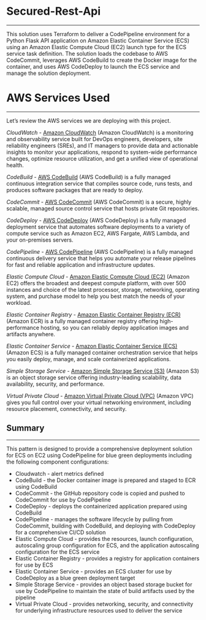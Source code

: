 # Secured-Rest-Api
---

This solution uses Terraform to deliver a CodePipeline environment for a Python Flask API application on Amazon Elastic Container Service (ECS) using an Amazon Elastic Compute Cloud (EC2) launch type for the ECS service task definition.  The solution loads the codebase to AWS CodeCommit, leverages AWS CodeBuild to create the Docker image for the container, and uses AWS CodeDeploy to launch the ECS service and manage the solution deployment.    

# AWS Services Used
---

Let’s review the AWS services we are deploying with this project.

*CloudWatch* - [Amazon CloudWatch](https://aws.amazon.com/cloudwatch/) (Amazon CloudWatch) is a monitoring and observability service built for DevOps engineers, developers, site reliability engineers (SREs), and IT managers to provide data and actionable insights to monitor your applications, respond to system-wide performance changes, optimize resource utilization, and get a unified view of operational health.

*CodeBuild* - [AWS CodeBuild](https://aws.amazon.com/codebuild/) (AWS CodeBuild) is a fully managed continuous integration service that compiles source code, runs tests, and produces software packages that are ready to deploy.

*CodeCommit* - [AWS CodeCommit](https://aws.amazon.com/codecommit/) (AWS CodeCommit) is a secure, highly scalable, managed source control service that hosts private Git repositories.

*CodeDeploy* - [AWS CodeDeploy](https://aws.amazon.com/codedeploy/) (AWS CodeDeploy) is a fully managed deployment service that automates software deployments to a variety of compute service such as Amazon EC2, AWS Fargate, AWS Lambda, and your on-premises servers.

*CodePipeline* - [AWS CodePipeline](https://aws.amazon.com/codepipeline/) (AWS CodePipeline) is a fully managed continuous delivery service that helps you automate your release pipelines for fast and reliable application and infrastructure updates.

*Elastic Compute Cloud* - [Amazon Elastic Compute Cloud (EC2)](https://aws.amazon.com/ec2/) (Amazon EC2) offers the broadest and deepest compute platform, with over 500 instances and choice of the latest processor, storage, networking, operating system, and purchase model to help you best match the needs of your workload.

*Elastic Container Registry* - [Amazon Elastic Container Registry (ECR)](https://aws.amazon.com/ecr/) (Amazon ECR) is a fully managed container registry offering high-performance hosting, so you can reliably deploy application images and artifacts anywhere.

*Elastic Container Service* - [Amazon Elastic Container Service (ECS)](https://aws.amazon.com/ecs/) (Amazon ECS) is a fully managed container orchestration service that helps you easily deploy, manage, and scale containerized applications.

*Simple Storage Service* - [Amazon Simple Storage Service (S3)](https://aws.amazon.com/s3/) (Amazon S3) is an object storage service offering industry-leading scalability, data availability, security, and performance.

*Virtual Private Cloud* - [Amazon Virtual Private Cloud (VPC)](https://aws.amazon.com/vpc/) (Amazon VPC) gives you full control over your virtual networking environment, including resource placement, connectivity, and security.

## Summary
---

This pattern is designed to provide a comprehensive deployment solution for ECS on EC2 using CodePipeline for blue green deployments including the following component configurations:

- Cloudwatch - alert metrics defined
- CodeBuild - the Docker container image is prepared and staged to ECR using CodeBuild
- CodeCommit - the GitHub repository code is copied and pushed to CodeCommit for use by CodePipeline
- CodeDeploy - deploys the containerized application prepared using CodeBuild
- CodePipeline - manages the software lifecycle by pulling from CodeCommit, building with CodeBuild, and deploying with CodeDeploy for a comprehensive CI/CD solution
- Elastic Compute Cloud - provides the resources, launch configuration, autoscaling group configuration for ECS, and the application autoscaling configuration for the ECS service
- Elastic Container Registry - provides a registry for application containers for use by ECS
- Elastic Container Service - provides an ECS cluster for use by CodeDeploy as a blue green deployment target
- Simple Storage Service - provides an object based storage bucket for use by CodePipeline to maintain the state of build artifacts used by the pipeline
- Virtual Private Cloud - provides networking, security, and connectivity for underlying infrastructure resources used to deliver the service


